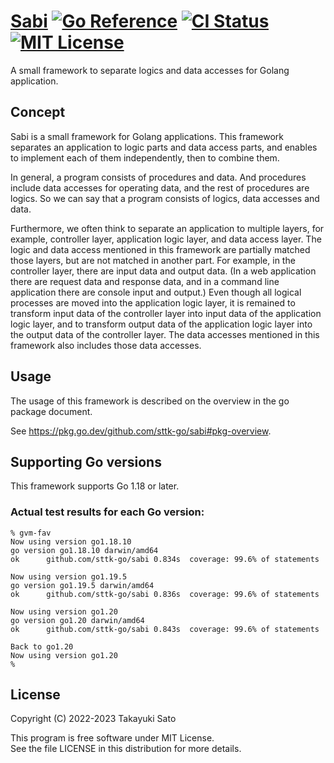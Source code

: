 # [Sabi][repo-url] [![Go Reference][pkg-dev-img]][pkg-dev-url] [![CI Status][ci-img]][ci-url] [![MIT License][mit-img]][mit-url]

A small framework to separate logics and data accesses for Golang application.

## Concept

Sabi is a small framework for Golang applications.
This framework separates an application to logic parts and data access parts, and enables to implement each of them independently, then to combine them.

In general, a program consists of procedures and data.
And procedures include data accesses for operating data, and the rest of procedures are logics.
So we can say that a program consists of logics, data accesses and data.

Furthermore, we often think to separate an application to multiple layers, for example, controller layer, application logic layer, and data access layer.
The logic and data access mentioned in this framework are partially matched those layers, but are not matched in another part.
For example, in the controller layer, there are input data and output data. (In a web application there are request data and response data, and in a command line application there are console input and output.)
Even though all logical processes are moved into the application logic layer, it is remained to transform input data of the controller layer into input data of the application logic layer, and to transform output data of the application logic layer into the output data of the controller layer.
The data accesses mentioned in this framework also includes those data accesses.


## Usage

The usage of this framework is described on the overview in the go package document.

See https://pkg.go.dev/github.com/sttk-go/sabi#pkg-overview.


## Supporting Go versions

This framework supports Go 1.18 or later.

### Actual test results for each Go version:

```
% gvm-fav
Now using version go1.18.10
go version go1.18.10 darwin/amd64
ok  	github.com/sttk-go/sabi	0.834s	coverage: 99.6% of statements

Now using version go1.19.5
go version go1.19.5 darwin/amd64
ok  	github.com/sttk-go/sabi	0.836s	coverage: 99.6% of statements

Now using version go1.20
go version go1.20 darwin/amd64
ok  	github.com/sttk-go/sabi	0.843s	coverage: 99.6% of statements

Back to go1.20
Now using version go1.20
%
```


## License

Copyright (C) 2022-2023 Takayuki Sato

This program is free software under MIT License.<br>
See the file LICENSE in this distribution for more details.


[repo-url]: https://github.com/sttk-go/sabi
[pkg-dev-img]: https://pkg.go.dev/badge/github.com/sttk-go/sabi.svg
[pkg-dev-url]: https://pkg.go.dev/github.com/sttk-go/sabi
[ci-img]: https://github.com/sttk-go/sabi/actions/workflows/go.yml/badge.svg?branch=main
[ci-url]: https://github.com/sttk-go/sabi/actions
[mit-img]: https://img.shields.io/badge/license-MIT-green.svg
[mit-url]: https://opensource.org/licenses/MIT
